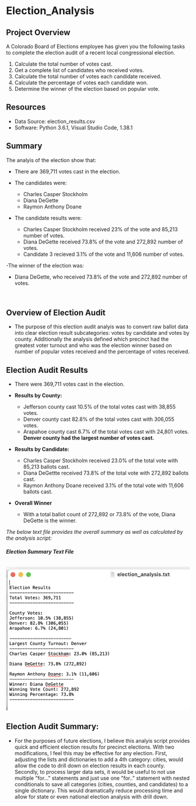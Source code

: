 # Election_Analysis

## Project Overview
A Colorado Board of Elections employee has given you the following tasks to complete the election audit of a recent local congressional election. 

1. Calculate the total number of votes cast.
2. Get a complete list of candidates who received votes. 
3. Calculate the total number of votes each candidate received. 
4. Calculate the percentage of votes each candidate won. 
5. Determine the winner of the election based on popular vote. 

## Resources
- Data Source: election_results.csv
- Software: Python 3.6.1, Visual Studio Code, 1.38.1

## Summary
The analyis of the election show that:
- There are 369,711 votes cast in the election.
- The candidates were:
  - Charles Casper Stockholm
  - Diana DeGette
  - Raymon Anthony Doane
  
- The candidate results were:
  - Charles Casper Stockholm received 23% of the vote and 85,213 number of votes.
  - Diana DeGette received 73.8% of the vote and 272,892 number of votes.
  - Candidate 3 recieved 3.1% of the vote and 11,606 number of votes.
  
-The winner of the election was:
  - Diana DeGette, who received 73.8% of the vote and 272,892 number of votes. 
  
<br>

## Overview of Election Audit

  * The purpose of this election audit analyis was to convert raw ballot data into clear election result subcategories: votes by candidate and votes by county. Additionally the analysis defined which precinct had the greatest voter turnout and who was the election winner based on number of popular votes received and the percentage of votes received. 

## Election Audit Results

  * There were 369,711 votes cast in the election. 
  * **Results by County:**
      * Jefferson county cast 10.5% of the total votes cast with 38,855 votes.
      * Denver county cast 82.8% of the total votes cast with 306,055 votes.
      * Arapahoe county cast 6.7% of the total votes cast with 24,801 votes. 
    **Denver county had the largest number of votes cast.**
  
  * **Results by Candidate:**
      * Charles Casper Stockholm received 23.0% of the total vote with 85,213 ballots cast.
      * Diana DeGettte received 73.8% of the total vote with 272,892 ballots cast. 
      * Raymon Anthony Doane received 3.1% of the total vote with 11,606 ballots cast. 

  * **Overall Winner**
      * With a total ballot count of 272,892 or 73.8% of the vote, Diana DeGette is the winner. 

*The below text file provides the overall summary as well as calculated by the analysis script:*

###### **Election Summary Text File**

![Screen_Shot_3](https://github.com/dpTuttle/Election_Analysis/blob/main/Resources/Screen_Shot_3.png)

## Election Audit Summary:
  * For the purposes of future elections, I believe this analyis script provides quick and efficient election results for precinct elections. With two modifications, I feel this may be effective for any election. First, adjusting the lists and dictionaries to add a 4th category: cities, would allow the code to drill down on election results in each county. Secondly, to process larger data sets, it would be useful to not use multiple "for..." statements and just use one "for.." statement with nested conditionals to save all categories (cities, counties, and candidates) to a single dictionary. This would dramatically reduce processing time and allow for state or even national election analysis with drill down. 
  
  
